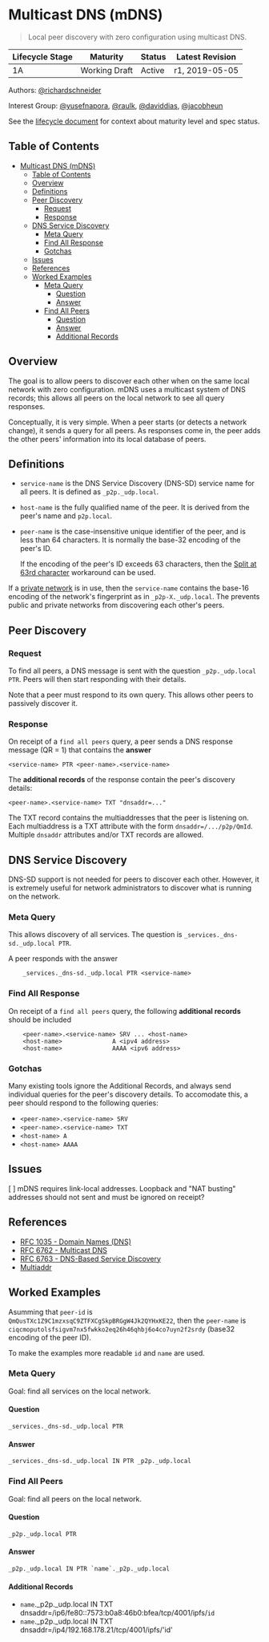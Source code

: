 # Multicast DNS (mDNS)

> Local peer discovery with zero configuration using multicast DNS.

| Lifecycle Stage | Maturity       | Status | Latest Revision |
|-----------------|----------------|--------|-----------------|
| 1A              | Working Draft  | Active | r1, 2019-05-05  |

Authors: [@richardschneider]

Interest Group: [@yusefnapora], [@raulk], [@daviddias], [@jacobheun]

[@richardschneider]: https://github.com/richardschneider
[@yusefnapora]: https://github.com/yusefnapora
[@raulk]: https://github.com/raulk
[@daviddias]: https://github.com/daviddias
[@jacobheun]: https://github.com/jacobheun

See the [lifecycle document][lifecycle-spec] for context about maturity level
and spec status.

[lifecycle-spec]: https://github.com/libp2p/specs/blob/master/00-framework-01-spec-lifecycle.md

## Table of Contents

- [Multicast DNS (mDNS)](#multicast-dns-mdns)
    - [Table of Contents](#table-of-contents)
    - [Overview](#overview)
    - [Definitions](#definitions)
    - [Peer Discovery](#peer-discovery)
        - [Request](#request)
        - [Response](#response)
    - [DNS Service Discovery](#dns-service-discovery)
        - [Meta Query](#meta-query)
        - [Find All Response](#find-all-response)
        - [Gotchas](#gotchas)
    - [Issues](#issues)
    - [References](#references)
    - [Worked Examples](#worked-examples)
        - [Meta Query](#meta-query-1)
            - [Question](#question)
            - [Answer](#answer)
        - [Find All Peers](#find-all-peers)
            - [Question](#question-1)
            - [Answer](#answer-1)
            - [Additional Records](#additional-records)

## Overview

The goal is to allow peers to discover each other when on the same local network with zero configuration. mDNS uses a multicast system of DNS records; this allows all peers on the local network to see all query responses.

Conceptually, it is very simple. When a peer starts (or detects a network change), it sends a query for all peers. As responses come in, the peer adds the other peers' information into its local database of peers.

## Definitions

- `service-name` is the DNS Service Discovery (DNS-SD) service name for all peers. It is defined as `_p2p._udp.local`.
- `host-name` is the fully qualified name of the peer. It is derived from the peer's name and `p2p.local`.
- `peer-name` is the case-insensitive unique identifier of the peer, and is less than 64 characters. It is normally the base-32 encoding of the peer's ID.

   If the encoding of the peer's ID exceeds 63 characters, then the [Split at 63rd character](https://github.com/ipfs/in-web-browsers/issues/89#issue-341357014) workaround can be used.

If a [private network](https://github.com/libp2p/specs/blob/master/pnet/Private-Networks-PSK-V1.md) is in use, then the `service-name` contains the base-16 encoding of the network's fingerprint  as in `_p2p-X._udp.local`. 
The prevents public and private networks from discovering each other's peers.

## Peer Discovery

### Request

To find all peers, a DNS message is sent with the question `_p2p._udp.local PTR`. Peers will then start responding with their details.

Note that a peer must respond to its own query. This allows other peers to passively discover it.

### Response

On receipt of a `find all peers` query, a peer sends a DNS response message (QR = 1) that contains the **answer**

```
<service-name> PTR <peer-name>.<service-name>
```

The **additional records** of the response contain the peer's discovery details:

```
<peer-name>.<service-name> TXT "dnsaddr=..."
```

The TXT record contains the multiaddresses that the peer is listening on. Each multiaddress is a TXT attribute with the form `dnsaddr=/.../p2p/QmId`. Multiple `dnsaddr` attributes and/or TXT records are allowed.

## DNS Service Discovery

DNS-SD support is not needed for peers to discover each other. However, it is extremely useful for network administrators to discover what is running on the network.

### Meta Query

This allows discovery of all services. The question is `_services._dns-sd._udp.local PTR`.

A peer responds with the answer

```
    _services._dns-sd._udp.local PTR <service-name>
```   
   
### Find All Response

On receipt of a `find all peers` query, the following **additional records** should be included

```
    <peer-name>.<service-name> SRV ... <host-name>
    <host-name>              A <ipv4 address>
    <host-name>              AAAA <ipv6 address>
```

### Gotchas

Many existing tools ignore the Additional Records, and always send individual queries for the peer's discovery details. To accomodate this, a peer should respond to the following queries:

- `<peer-name>.<service-name> SRV`
- `<peer-name>.<service-name> TXT`
- `<host-name> A`
- `<host-name> AAAA`

## Issues

[ ] mDNS requires link-local addresses. Loopback and "NAT busting" addresses should not sent and must be ignored on receipt?
 
## References

- [RFC 1035 - Domain Names (DNS)](https://tools.ietf.org/html/rfc1035)
- [RFC 6762 - Multicast DNS](https://tools.ietf.org/html/rfc6762)
- [RFC 6763 - DNS-Based Service Discovery](https://tools.ietf.org/html/rfc6763)
- [Multiaddr](https://github.com/multiformats/multiaddr)

## Worked Examples

Asumming that `peer-id` is `QmQusTXc1Z9C1mzxsqC9ZTFXCgSkpBRGgW4Jk2QYHxKE22`, then the `peer-name` is `ciqcmoputolsfsigvm7nx5fwkko2eq26h46qhbj6o4co7uyn2f2srdy` (base32 encoding of the peer ID).

To make the examples more readable `id` and `name` are used.

### Meta Query

Goal: find all services on the local network.

#### Question

```
_services._dns-sd._udp.local PTR
```

#### Answer

```
_services._dns-sd._udp.local IN PTR _p2p._udp.local
```

### Find All Peers

Goal: find all peers on the local network.

#### Question

```
_p2p._udp.local PTR
```

#### Answer

```
_p2p._udp.local IN PTR `name`._p2p._udp.local
```

#### Additional Records

- `name`._p2p._udp.local IN TXT dnsaddr=/ip6/fe80::7573:b0a8:46b0:bfea/tcp/4001/ipfs/`id`
- `name`._p2p._udp.local IN TXT dnsaddr=/ip4/192.168.178.21/tcp/4001/ipfs/'id'
